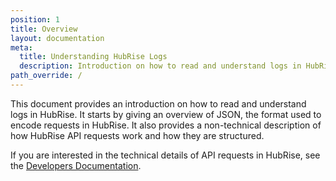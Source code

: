 ```yaml
---
position: 1
title: Overview
layout: documentation
meta:
  title: Understanding HubRise Logs
  description: Introduction on how to read and understand logs in HubRise.
path_override: /
---
```


This document provides an introduction on how to read and understand logs in HubRise. It starts by giving an overview of JSON, the format used to encode requests in HubRise. It also provides a non-technical description of how HubRise API requests work and how they are structured.

If you are interested in the technical details of API requests in HubRise, see the [Developers Documentation](/developers/api/general-concepts/).
